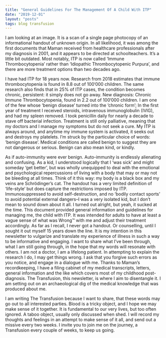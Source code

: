 ```yaml
---
title: "General Guidelines For The Management Of A Child With ITP"
date: "2019-12-01"
layout: "posts"
tags: blog transfusion
---
```




I am looking at an image. It is a scan of a single page photocopy of an informational handout of unknown origin. In all likelihood, it was among the first documents that Maman received from healthcare professionals after my diagnosis in 2001, and it appears to be directed at schoolteachers. It’s a little bit outdated. Most notably, ITP is now called ‘Immune Thrombocytopenia’ rather than ‘Idiopathic Thrombocytopenic Purpura’, and there are more treatment options than two decades ago. 

I have had ITP for 18 years now. Research from 2018 estimates that immune thrombocytopenia is found in 8.8 out of 100‘000 children. The same research also finds that in 25% of ITP cases, the condition becomes chronic, persistent: it simply does not go away. New diagnosis: Chronic Immune Thrombocytopenia, found in 2.2 out of 100‘000 children. I am one of the few whose ‘benign disease’ turned into the ‘chronic form’; In the first year of treatment I received steroids, intravenous immunoglobulin (IVIG), and had my spleen removed. I took penicillin daily for nearly a decade to stave off bacterial infection. Treatment is still only palliative, meaning that my doctors and I manage my symptoms but do not seek a cure. My ITP is always around, and anytime my immune system is activated, it seeks out and destroys my platelets. I’m struck by the particular choice of words: ‘benign disease’. Medical conditions are called benign to suggest they are not dangerous or serious. Benign can also mean kind, or kindly. 

As if auto-immunity were ever benign. Auto-immunity is endlessly alienating and confusing. As a kid, I understood logically that I ‘was sick’ and might someday ‘get better’, but was wholly unequipped to deal with the emotional and psychological repercussions of living with a body that may or may not be bleeding at all times. Think of it this way: my body is a black box and my veins are Schrödinger’s cat. The handout has a very limited definition of ‘life-style’ but does capture the restrictions imposed by ITP. Immunosuppressed to avoid self-destruction, and no ‘bodily contact sports’ to avoid potential external dangers–I was a very isolated kid, but I don’t mean to sound down about it all. I turned out alright, but yeah, it sucked at the time. This document provided general information and guidelines for managing me, the child with ITP. It was intended for adults to have at least a vague sense of what was Wrong™ with me and adjust their treatment accordingly. As far as I recall, I never got a handout. Or counselling, until I sought it out myself 15 years down the line. It is my intention in this newsletter to vulgarize and translate my experience of illness in such a way to be informative and engaging. I want to share what I’ve been through, what I am still going through, in the hope that my words will resonate with others. I am not a doctor, I am a lifelong patient. In attempting to explain the research I do, I may get things wrong. I ask that you forgive such errors as you notice, and engage in a dialogue with me. Thanks to Maman’s recordkeeping, I have a filing cabinet of my medical transcripts, letters, general information and the like which covers most of my childhood post-diagnosis. The Transfusion, this newsletter, is where I aim to disentangle it. I am setting out on an archaeological dig of the medical knowledge that was produced about me. 

I am writing The Transfusion because I want to share, that these words may go out to all interested parties. Blood is a tricky object, and I hope we may make sense of it together. It is fundamental to our very lives, but too often ignored. A taboo object, usually only discussed when shed. I will record my thoughts and feelings in an attempt to make sense of it all, and send out a missive every two weeks. I invite you to join me on the journey, a Transfusion every couple of weeks, to keep us going.
